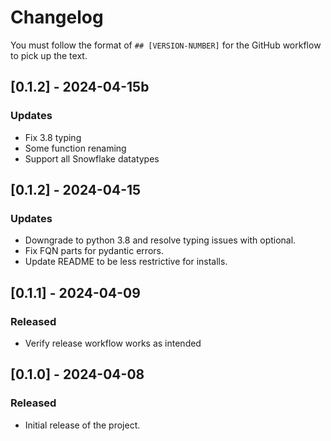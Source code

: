 # Changelog

You must follow the format of `## [VERSION-NUMBER]` for the GitHub workflow to pick up the text.

## [0.1.2] - 2024-04-15b
### Updates
- Fix 3.8 typing
- Some function renaming
- Support all Snowflake datatypes

## [0.1.2] - 2024-04-15
### Updates
- Downgrade to python 3.8 and resolve typing issues with optional.
- Fix FQN parts for pydantic errors.
- Update README to be less restrictive for installs.

## [0.1.1] - 2024-04-09
### Released
- Verify release workflow works as intended

## [0.1.0] - 2024-04-08
### Released
- Initial release of the project.
